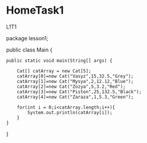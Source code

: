 # HomeTask1
L1T1

package lesson1;

public class Main {

	public static void main(String[] args) {

		Cat[] catArray = new Cat[5];
		catArray[0]=new Cat("Vasyz",15,32.5,"Grey");
		catArray[1]=new Cat("Mysya",2,12.12,"Blue");
		catArray[2]=new Cat("Zozya",5,3.2,"Red");
		catArray[3]=new Cat("Piston",25,132.5,"Black");
		catArray[4]=new Cat("Zaraza",1,5.3,"Green");
		
		for(int i = 0;i<catArray.length;i++){
			System.out.println(catArray[i]);
		}
	}

}
